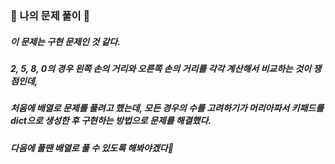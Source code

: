### 🍎 나의 문제 풀이 🍎
##### 이 문제는 구현 문제인 것 같다. 
##### 2, 5, 8, 0의 경우 왼쪽 손의 거리와 오른쪽 손의 거리를 각각 계산해서 비교하는 것이 쟁점인데,
##### 처음에 배열로 문제를 풀려고 했는데, 모든 경우의 수를 고려하기가 머리아파서 키패드를 dict으로 생성한 후 구현하는 방법으로 문제를 해결했다.
##### 다음에 풀땐 배열로 풀 수 있도록 해봐야겠다🙂

